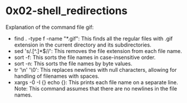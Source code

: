 # 0x02-shell_redirections

Explanation of the command file gif:

* find . -type f -name "*.gif": This finds all the regular files with .gif extension in the current directory and its subdirectories.
* sed 's/\.[^.]*$//': This removes the file extension from each file name.
* sort -f: This sorts the file names in case-insensitive order.
* sort -n: This sorts the file names by byte values.
* tr '\n' '\0': This replaces newlines with null characters, allowing for handling of filenames with spaces.
* xargs -0 -I {} echo {}: This prints each file name on a separate line.
Note: This command assumes that there are no newlines in the file names.
